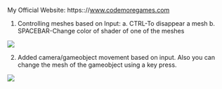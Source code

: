 My Official Website: https:://www.codemoregames.com

1. Controlling meshes based on Input: a. CTRL-To disappear a mesh b. SPACEBAR-Change color of shader of one of the meshes

![](https://github.com/sHoEbHaMm/3D-Game-Engine/blob/main/3DE.gif)

2. Added camera/gameobject movement based on input. Also you can change the mesh of the gameobject using a key press.

![](https://github.com/sHoEbHaMm/3D-Game-Engine/blob/main/GameObject_Cam_Movement.gif)
